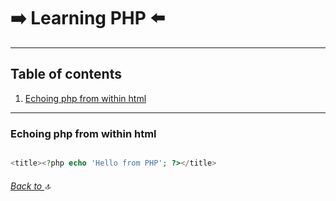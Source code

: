 # :arrow_right: Learning PHP :arrow_left:

---
## Table of contents
1. [Echoing php from within html](#Echoing-php-from-within-html-tags)

---
### Echoing php from within html
```php

<title><?php echo 'Hello from PHP'; ?></title>

```

###### [Back to ](#table-of-contents) :top: